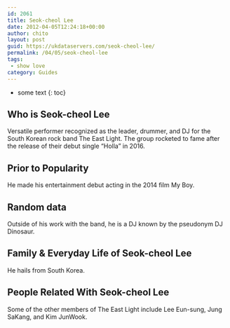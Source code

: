 ```yaml
---
id: 2061
title: Seok-cheol Lee
date: 2012-04-05T12:24:18+00:00
author: chito
layout: post
guid: https://ukdataservers.com/seok-cheol-lee/
permalink: /04/05/seok-cheol-lee
tags:
 - show love
category: Guides
---
```


* some text
{: toc}
          
          
## Who is  Seok-cheol Lee
                  
                  
                  
Versatile performer recognized as the leader, drummer, and DJ for the South Korean rock band The East Light. The group rocketed to fame after the release of their debut single &#8220;Holla&#8221; in 2016. 
                  
                
                
                
## Prior to Popularity 
                  
                  
                  
He made his entertainment debut acting in the 2014 film My Boy. 
                  
                
                
                
## Random data 
                  
                  
                  
Outside of his work with the band, he is a DJ known by the pseudonym DJ Dinosaur. 
                  
                
                
                
## Family & Everyday Life of Seok-cheol Lee
                  
                  
                  
He hails from South Korea. 
                  
                
                
                
## People Related With  Seok-cheol Lee
                  
                  
                  
Some of the other members of The East Light include Lee Eun-sung, Jung SaKang, and Kim JunWook. 
                  
                
              
            
          
          
          
    
    
  
